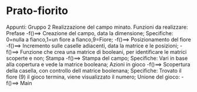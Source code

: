# Prato-fiorito
Appunti: Gruppo 2
	Realizzazione del campo minato. 
	Funzioni da realizzare:
Prefase
		-f()==> Creazione del campo, data la dimensione;
			Specifiche: 0=nulla a fianco,1=un fiore a fianco,9=Fiore;
		-f()==> Posizionamento del fiore
		-f()==> Incremento sulle caselle adiacenti, data la matrice e le posizioni;
		-f()==> Funzione che crea una matrice di booleani, per identificare le matrici scoperte e non;
Stampa
		-f()==> Stampa del campo;
			Specifiche: Vari in base alla copertura e vede la matrice booleana;
Azioni in gioco
		-f()==> Scopertura della casella, con controllo dell matrice boolenana;
			Specifiche: Trovato il fiore (9) il gioco termina, viene visualizzato il numero;
 Unione del gioco:
		-f()==> Main
